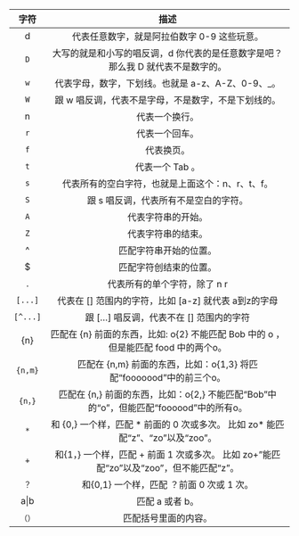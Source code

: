 |   字符   |                             描述                             |
| :------: | :----------------------------------------------------------: |
|    d     |         代表任意数字，就是阿拉伯数字 0-9 这些玩意。          |
|   `D`    | 大写的就是和小写的唱反调，d 你代表的是任意数字是吧？那么我 D 就代表不是数字的。 |
|   `w`    |      代表字母，数字，下划线。也就是 a-z、A-Z、0-9、_。       |
|   `W`    |     跟 w 唱反调，代表不是字母，不是数字，不是下划线的。      |
|    n     |                        代表一个换行。                        |
|   `r`    |                        代表一个回车。                        |
|   `f`    |                          代表换页。                          |
|   `t`    |                       代表一个 Tab 。                        |
|   `s`    |       代表所有的空白字符，也就是上面这个：n、r、t、f。       |
|   `S`    |            跟 s 唱反调，代表所有不是空白的字符。             |
|   `A`    |                      代表字符串的开始。                      |
|   `Z`    |                      代表字符串的结束。                      |
|    ^     |                    匹配字符串开始的位置。                    |
|    $     |                    匹配字符创结束的位置。                    |
|    .     |                 代表所有的单个字符，除了 n r                 |
| `[...]`  |     代表在 [] 范围内的字符，比如 [a-z] 就代表 a到z的字母     |
| `[^...]` |           跟 […] 唱反调，代表不在 [] 范围内的字符            |
|   {n}    | 匹配在 {n} 前面的东西，比如: o{2} 不能匹配 Bob 中的 o ，但是能匹配 food 中的两个o。 |
| `{n,m}`  | 匹配在 {n,m} 前面的东西，比如：o{1,3} 将匹配“fooooood”中的前三个o。 |
| `{n，}`  | 匹配在 {n,} 前面的东西，比如：o{2,} 不能匹配“Bob”中的“o”，但能匹配“foooood”中的所有o。 |
|   `*`    | 和 {0,} 一个样，匹配 * 前面的 0 次或多次。 比如 zo* 能匹配“z”、“zo”以及“zoo”。 |
|   `+`    | 和{1，} 一个样，匹配 + 前面 1 次或多次。 比如 zo+”能匹配“zo”以及“zoo”，但不能匹配“z”。 |
|   `？`   |          和{0,1} 一个样，匹配 ？前面 0 次或 1 次。           |
|   a\|b   |                       匹配 a 或者 b。                        |
|  `（）`  |                     匹配括号里面的内容。                     |